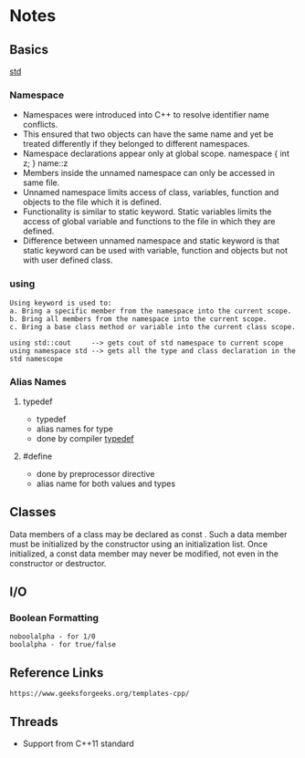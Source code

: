 # Notes

## Basics
[std](https://www.geeksforgeeks.org/using-namespace-std-considered-bad-practice/)

### Namespace
* Namespaces were introduced into C++ to resolve identifier name conflicts.
* This ensured that two objects can have the same name and yet be treated differently if they belonged to different namespaces. 
* Namespace declarations appear only at global scope. 
    namespace <name>{
        int z;
    }
    name::z
* Members inside the unnamed namespace can only be accessed in same file.  
* Unnamed namespace limits access of class, variables, function and objects to the file which it is defined.  
* Functionality is similar to static keyword. Static variables limits the access of global variable and functions to the file in which they are defined. 
* Difference between unnamed namespace and static keyword is that static keyword can be used with variable, function and objects but not with user defined class. 

### using
    Using keyword is used to: 
    a. Bring a specific member from the namespace into the current scope. 
    b. Bring all members from the namespace into the current scope. 
    c. Bring a base class method or variable into the current class scope. 

    using std::cout     --> gets cout of std namespace to current scope
    using namespace std --> gets all the type and class declaration in the std namescope


### Alias Names
1. typedef <existingName> <NewName>
    * typedef 
    * alias names for type
    * done by compiler
[typedef](https://www.studytonight.com/c/typedef.php)

2. #define <newName> <existingName>
    * done by preprocessor directive
    * alias name for both values and types



 
## Classes
Data members of a class may be declared as const . Such a data member must be initialized by the constructor using an initialization list. Once initialized, a const data member may never be modified, not even in the constructor or destructor.

## I/O
### Boolean Formatting
    noboolalpha - for 1/0
    boolalpha - for true/false


## Reference Links
    https://www.geeksforgeeks.org/templates-cpp/

## Threads
* Support from C++11 standard